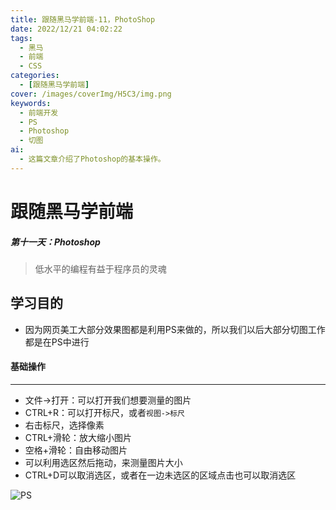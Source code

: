 ```yaml
---
title: 跟随黑马学前端-11，PhotoShop
date: 2022/12/21 04:02:22
tags:
  - 黑马
  - 前端
  - CSS
categories:
  - [跟随黑马学前端]
cover: /images/coverImg/H5C3/img.png
keywords:
  - 前端开发
  - PS
  - Photoshop
  - 切图
ai:
  - 这篇文章介绍了Photoshop的基本操作。
---
```

# 跟随黑马学前端

##### 第十一天：Photoshop

> 低水平的编程有益于程序员的灵魂



## 学习目的

* 因为网页美工大部分效果图都是利用PS来做的，所以我们以后大部分切图工作都是在PS中进行



#### 基础操作

---

* 文件->打开：可以打开我们想要测量的图片
* CTRL+R：可以打开标尺，或者`视图->标尺`
* 右击标尺，选择像素
* CTRL+滑轮：放大缩小图片
* 空格+滑轮：自由移动图片
* 可以利用选区然后拖动，来测量图片大小
* CTRL+D可以取消选区，或者在一边未选区的区域点击也可以取消选区

![PS](./跟随黑马学前端-11.assets/PS.png)


